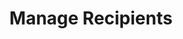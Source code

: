 ---
title: Manage Recipients
excerpt: ''
deprecated: false
hidden: true
metadata:
  title: ''
  description: ''
  robots: index
next:
  description: ''
---